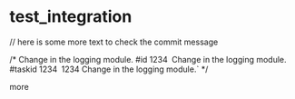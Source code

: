 # test_integration

// here is some more text to check the commit message

/*
Change in the logging module. #id 1234`
`Change in the logging module. #taskid 1234`
`1234 Change in the logging module.`
*/


more 
